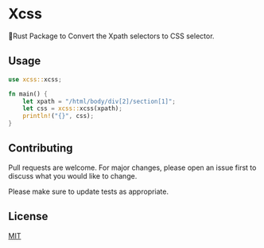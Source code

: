 # Xcss

🦀Rust Package to Convert the Xpath selectors to CSS selector.


## Usage

```rust
use xcss::xcss;

fn main() {
    let xpath = "/html/body/div[2]/section[1]";
    let css = xcss::xcss(xpath);
    println!("{}", css);
}

```

## Contributing

Pull requests are welcome. For major changes, please open an issue first
to discuss what you would like to change.

Please make sure to update tests as appropriate.

## License

[MIT](https://choosealicense.com/licenses/mit/)
